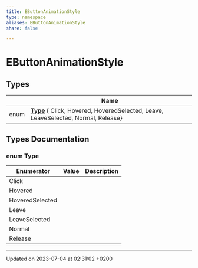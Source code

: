 ```yaml
---
title: EButtonAnimationStyle
type: namespace
aliases: EButtonAnimationStyle
share: false

---
```


# EButtonAnimationStyle



## Types

|                | Name           |
| -------------- | -------------- |
| enum| **[Type](/docs/SDK/Source/Namespaces/namespaceEButtonAnimationStyle.md#enum-type)** { Click, Hovered, HoveredSelected, Leave, LeaveSelected, Normal, Release} |

## Types Documentation

### enum Type

| Enumerator | Value | Description |
| ---------- | ----- | ----------- |
| Click | |   |
| Hovered | |   |
| HoveredSelected | |   |
| Leave | |   |
| LeaveSelected | |   |
| Normal | |   |
| Release | |   |









-------------------------------

Updated on 2023-07-04 at 02:31:02 +0200
